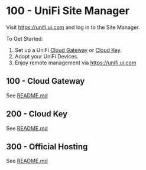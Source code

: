 # 100 - UniFi Site Manager

Visit https://unifi.ui.com and log in to the Site Manager.

To Get Started:

1. Set up a UniFi [Cloud Gateway](https://store.ui.com/us/en?category=all-unifi-gateway-consoles) or [Cloud Key](https://store.ui.com/us/en?category=all-cloud-keys-gateways).
2. Adopt your UniFi Devices.
3. Enjoy remote management via https://unifi.ui.com

## 100 - Cloud Gateway

See [README.md](./100/README.md)

## 200 - Cloud Key

See [README.md](./200/README.md)

## 300 - Official Hosting

See [README.md](./300/README.md)
